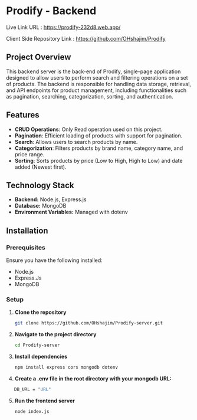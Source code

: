 # Prodify - Backend

Live Link URL : https://prodify-232d8.web.app/

Client Side Repository Link : https://github.com/OHshajim/Prodify

## Project Overview

This backend server is the back-end of Prodify, single-page application designed to allow users to perform search and filtering operations on a set of products. The backend is responsible for handling data storage, retrieval, and API endpoints for product management, including functionalities such as pagination, searching, categorization, sorting, and authentication.

## Features

- **CRUD Operations**: Only Read operation used on this project.
- **Pagination**: Efficient loading of products with support for pagination.
- **Search**: Allows users to search products by name.
- **Categorization**: Filters products by brand name, category name, and price range.
- **Sorting**: Sorts products by price (Low to High, High to Low) and date added (Newest first).

## Technology Stack

- **Backend:** Node.js, Express.js
- **Database:** MongoDB
- **Environment Variables:** Managed with dotenv

## Installation

### Prerequisites

Ensure you have the following installed:

- Node.js
- Express.Js
- MongoDB

### Setup

1. **Clone the repository**
   ```bash
   git clone https://github.com/OHshajim/Prodify-server.git
   ```
2. **Navigate to the project directory**
   ```bash
   cd Prodify-server
   ```
3. **Install dependencies**
   ```bash
   npm install express cors mongodb dotenv
   ```
4. **Create a .env file in the root directory with your mongodb URL:**

```bash
   DB_URL = "URL"
```

5. **Run the frontend server**
   ```bash
   node index.js
   ```
